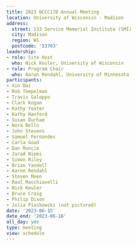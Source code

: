 ```yaml
---
title: 2023 NCCC170 Annual Meeting
location: University of Wisconsin - Madison
address:
  street: 133 Service Memorial Institute (SMI)
  city: Madison
  region: WI
  postcode: '53703'
leadership:
- role: Site Host
  who: Nick Keuler, University of Wisconsin
- role: Program Chair
  who: Aaron Rendahl, University of Minnesota
participants:
- Xin Dai
- Rob Tempelman
- Travis Galoppo
- Clark Kogan
- Kathy Yeater
- Kathy Hanford
- Susan Durham
- Nora Bello
- John Stevens
- Samuel Fernandes
- Carla Goad
- Dan Runcie
- Jarad Niemi
- Simon Riley
- Brian Yandell
- Aaron Rendahl
- Steven Moen
- Raul Macchiavelli
- Nick Keuler
- Bruce Craig
- Philip Dixon
- Julia Piaskowski (not pictured)
date: '2023-06-15'
date_end: '2023-06-16'
all_day: yes
type: meeting
view: schedule
---
```

